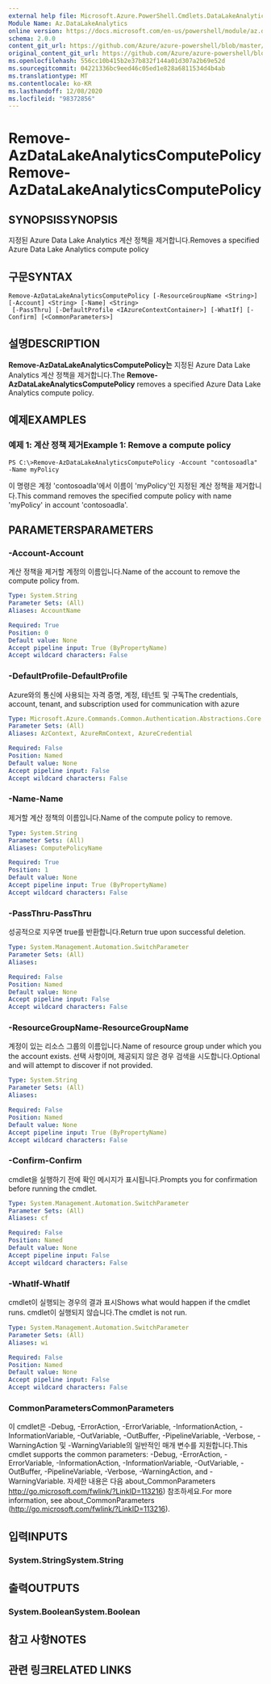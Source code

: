 ```yaml
---
external help file: Microsoft.Azure.PowerShell.Cmdlets.DataLakeAnalytics.dll-Help.xml
Module Name: Az.DataLakeAnalytics
online version: https://docs.microsoft.com/en-us/powershell/module/az.datalakeanalytics/remove-azdatalakeanalyticscomputepolicy
schema: 2.0.0
content_git_url: https://github.com/Azure/azure-powershell/blob/master/src/DataLakeAnalytics/DataLakeAnalytics/help/Remove-AzDataLakeAnalyticsComputePolicy.md
original_content_git_url: https://github.com/Azure/azure-powershell/blob/master/src/DataLakeAnalytics/DataLakeAnalytics/help/Remove-AzDataLakeAnalyticsComputePolicy.md
ms.openlocfilehash: 556cc10b415b2e37b832f144a01d307a2b69e52d
ms.sourcegitcommit: 04221336bc9eed46c05ed1e828a6811534d4b4ab
ms.translationtype: MT
ms.contentlocale: ko-KR
ms.lasthandoff: 12/08/2020
ms.locfileid: "98372856"
---
```

# <span data-ttu-id="e6dd5-101">Remove-AzDataLakeAnalyticsComputePolicy</span><span class="sxs-lookup"><span data-stu-id="e6dd5-101">Remove-AzDataLakeAnalyticsComputePolicy</span></span>

## <span data-ttu-id="e6dd5-102">SYNOPSIS</span><span class="sxs-lookup"><span data-stu-id="e6dd5-102">SYNOPSIS</span></span>
<span data-ttu-id="e6dd5-103">지정된 Azure Data Lake Analytics 계산 정책을 제거합니다.</span><span class="sxs-lookup"><span data-stu-id="e6dd5-103">Removes a specified Azure Data Lake Analytics compute policy</span></span>

## <span data-ttu-id="e6dd5-104">구문</span><span class="sxs-lookup"><span data-stu-id="e6dd5-104">SYNTAX</span></span>

```
Remove-AzDataLakeAnalyticsComputePolicy [-ResourceGroupName <String>] [-Account] <String> [-Name] <String>
 [-PassThru] [-DefaultProfile <IAzureContextContainer>] [-WhatIf] [-Confirm] [<CommonParameters>]
```

## <span data-ttu-id="e6dd5-105">설명</span><span class="sxs-lookup"><span data-stu-id="e6dd5-105">DESCRIPTION</span></span>
<span data-ttu-id="e6dd5-106">**Remove-AzDataLakeAnalyticsComputePolicy는** 지정된 Azure Data Lake Analytics 계산 정책을 제거합니다.</span><span class="sxs-lookup"><span data-stu-id="e6dd5-106">The **Remove-AzDataLakeAnalyticsComputePolicy** removes a specified Azure Data Lake Analytics compute policy.</span></span>

## <span data-ttu-id="e6dd5-107">예제</span><span class="sxs-lookup"><span data-stu-id="e6dd5-107">EXAMPLES</span></span>

### <span data-ttu-id="e6dd5-108">예제 1: 계산 정책 제거</span><span class="sxs-lookup"><span data-stu-id="e6dd5-108">Example 1: Remove a compute policy</span></span>
```
PS C:\>Remove-AzDataLakeAnalyticsComputePolicy -Account "contosoadla" -Name myPolicy
```

<span data-ttu-id="e6dd5-109">이 명령은 계정 'contosoadla'에서 이름이 'myPolicy'인 지정된 계산 정책을 제거합니다.</span><span class="sxs-lookup"><span data-stu-id="e6dd5-109">This command removes the specified compute policy with name 'myPolicy' in account 'contosoadla'.</span></span>

## <span data-ttu-id="e6dd5-110">PARAMETERS</span><span class="sxs-lookup"><span data-stu-id="e6dd5-110">PARAMETERS</span></span>

### <span data-ttu-id="e6dd5-111">-Account</span><span class="sxs-lookup"><span data-stu-id="e6dd5-111">-Account</span></span>
<span data-ttu-id="e6dd5-112">계산 정책을 제거할 계정의 이름입니다.</span><span class="sxs-lookup"><span data-stu-id="e6dd5-112">Name of the account to remove the compute policy from.</span></span>

```yaml
Type: System.String
Parameter Sets: (All)
Aliases: AccountName

Required: True
Position: 0
Default value: None
Accept pipeline input: True (ByPropertyName)
Accept wildcard characters: False
```

### <span data-ttu-id="e6dd5-113">-DefaultProfile</span><span class="sxs-lookup"><span data-stu-id="e6dd5-113">-DefaultProfile</span></span>
<span data-ttu-id="e6dd5-114">Azure와의 통신에 사용되는 자격 증명, 계정, 테넌트 및 구독</span><span class="sxs-lookup"><span data-stu-id="e6dd5-114">The credentials, account, tenant, and subscription used for communication with azure</span></span>

```yaml
Type: Microsoft.Azure.Commands.Common.Authentication.Abstractions.Core.IAzureContextContainer
Parameter Sets: (All)
Aliases: AzContext, AzureRmContext, AzureCredential

Required: False
Position: Named
Default value: None
Accept pipeline input: False
Accept wildcard characters: False
```

### <span data-ttu-id="e6dd5-115">-Name</span><span class="sxs-lookup"><span data-stu-id="e6dd5-115">-Name</span></span>
<span data-ttu-id="e6dd5-116">제거할 계산 정책의 이름입니다.</span><span class="sxs-lookup"><span data-stu-id="e6dd5-116">Name of the compute policy to remove.</span></span>

```yaml
Type: System.String
Parameter Sets: (All)
Aliases: ComputePolicyName

Required: True
Position: 1
Default value: None
Accept pipeline input: True (ByPropertyName)
Accept wildcard characters: False
```

### <span data-ttu-id="e6dd5-117">-PassThru</span><span class="sxs-lookup"><span data-stu-id="e6dd5-117">-PassThru</span></span>
<span data-ttu-id="e6dd5-118">성공적으로 지우면 true를 반환합니다.</span><span class="sxs-lookup"><span data-stu-id="e6dd5-118">Return true upon successful deletion.</span></span>

```yaml
Type: System.Management.Automation.SwitchParameter
Parameter Sets: (All)
Aliases:

Required: False
Position: Named
Default value: None
Accept pipeline input: False
Accept wildcard characters: False
```

### <span data-ttu-id="e6dd5-119">-ResourceGroupName</span><span class="sxs-lookup"><span data-stu-id="e6dd5-119">-ResourceGroupName</span></span>
<span data-ttu-id="e6dd5-120">계정이 있는 리소스 그룹의 이름입니다.</span><span class="sxs-lookup"><span data-stu-id="e6dd5-120">Name of resource group under which you the account exists.</span></span>
<span data-ttu-id="e6dd5-121">선택 사항이며, 제공되지 않은 경우 검색을 시도합니다.</span><span class="sxs-lookup"><span data-stu-id="e6dd5-121">Optional and will attempt to discover if not provided.</span></span>

```yaml
Type: System.String
Parameter Sets: (All)
Aliases:

Required: False
Position: Named
Default value: None
Accept pipeline input: True (ByPropertyName)
Accept wildcard characters: False
```

### <span data-ttu-id="e6dd5-122">-Confirm</span><span class="sxs-lookup"><span data-stu-id="e6dd5-122">-Confirm</span></span>
<span data-ttu-id="e6dd5-123">cmdlet을 실행하기 전에 확인 메시지가 표시됩니다.</span><span class="sxs-lookup"><span data-stu-id="e6dd5-123">Prompts you for confirmation before running the cmdlet.</span></span>

```yaml
Type: System.Management.Automation.SwitchParameter
Parameter Sets: (All)
Aliases: cf

Required: False
Position: Named
Default value: None
Accept pipeline input: False
Accept wildcard characters: False
```

### <span data-ttu-id="e6dd5-124">-WhatIf</span><span class="sxs-lookup"><span data-stu-id="e6dd5-124">-WhatIf</span></span>
<span data-ttu-id="e6dd5-125">cmdlet이 실행되는 경우의 결과 표시</span><span class="sxs-lookup"><span data-stu-id="e6dd5-125">Shows what would happen if the cmdlet runs.</span></span>
<span data-ttu-id="e6dd5-126">cmdlet이 실행되지 않습니다.</span><span class="sxs-lookup"><span data-stu-id="e6dd5-126">The cmdlet is not run.</span></span>

```yaml
Type: System.Management.Automation.SwitchParameter
Parameter Sets: (All)
Aliases: wi

Required: False
Position: Named
Default value: None
Accept pipeline input: False
Accept wildcard characters: False
```

### <span data-ttu-id="e6dd5-127">CommonParameters</span><span class="sxs-lookup"><span data-stu-id="e6dd5-127">CommonParameters</span></span>
<span data-ttu-id="e6dd5-128">이 cmdlet은 -Debug, -ErrorAction, -ErrorVariable, -InformationAction, -InformationVariable, -OutVariable, -OutBuffer, -PipelineVariable, -Verbose, -WarningAction 및 -WarningVariable의 일반적인 매개 변수를 지원합니다.</span><span class="sxs-lookup"><span data-stu-id="e6dd5-128">This cmdlet supports the common parameters: -Debug, -ErrorAction, -ErrorVariable, -InformationAction, -InformationVariable, -OutVariable, -OutBuffer, -PipelineVariable, -Verbose, -WarningAction, and -WarningVariable.</span></span> <span data-ttu-id="e6dd5-129">자세한 내용은 다음 about_CommonParameters http://go.microsoft.com/fwlink/?LinkID=113216) 참조하세요.</span><span class="sxs-lookup"><span data-stu-id="e6dd5-129">For more information, see about_CommonParameters (http://go.microsoft.com/fwlink/?LinkID=113216).</span></span>

## <span data-ttu-id="e6dd5-130">입력</span><span class="sxs-lookup"><span data-stu-id="e6dd5-130">INPUTS</span></span>

### <span data-ttu-id="e6dd5-131">System.String</span><span class="sxs-lookup"><span data-stu-id="e6dd5-131">System.String</span></span>

## <span data-ttu-id="e6dd5-132">출력</span><span class="sxs-lookup"><span data-stu-id="e6dd5-132">OUTPUTS</span></span>

### <span data-ttu-id="e6dd5-133">System.Boolean</span><span class="sxs-lookup"><span data-stu-id="e6dd5-133">System.Boolean</span></span>

## <span data-ttu-id="e6dd5-134">참고 사항</span><span class="sxs-lookup"><span data-stu-id="e6dd5-134">NOTES</span></span>

## <span data-ttu-id="e6dd5-135">관련 링크</span><span class="sxs-lookup"><span data-stu-id="e6dd5-135">RELATED LINKS</span></span>
